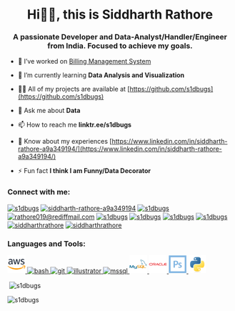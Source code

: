 <h1 align="center">Hi🙋‍♂️, this is Siddharth Rathore</h1>
<h3 align="center">A passionate Developer and Data-Analyst/Handler/Engineer from India. Focused to achieve my goals.</h3>

- 🔭 I’ve worked on [Billing Management System](https://github.com/s1dbugs/Billing-Management-System-)

- 🌱 I’m currently learning **Data Analysis and Visualization**

- 👨‍💻 All of my projects are available at [https://github.com/s1dbugs](https://github.com/s1dbugs)

- 💬 Ask me about **Data**

- 📫 How to reach me **linktr.ee/s1dbugs**

- 📄 Know about my experiences [https://www.linkedin.com/in/siddharth-rathore-a9a349194/](https://www.linkedin.com/in/siddharth-rathore-a9a349194/)

- ⚡ Fun fact **I think I am Funny/Data Decorator**

<h3 align="left">Connect with me:</h3>
<p align="left">
<a href="https://twitter.com/s1dbugs" target="blank"><img align="center" src="https://raw.githubusercontent.com/rahuldkjain/github-profile-readme-generator/master/src/images/icons/Social/twitter.svg" alt="s1dbugs" height="30" width="40" /></a>
<a href="https://linkedin.com/in/siddharth-rathore-a9a349194" target="blank"><img align="center" src="https://raw.githubusercontent.com/rahuldkjain/github-profile-readme-generator/master/src/images/icons/Social/linked-in-alt.svg" alt="siddharth-rathore-a9a349194" height="30" width="40" /></a>
<a href="https://kaggle.com/s1dbugs" target="blank"><img align="center" src="https://raw.githubusercontent.com/rahuldkjain/github-profile-readme-generator/master/src/images/icons/Social/kaggle.svg" alt="s1dbugs" height="30" width="40" /></a>
<a href="https://fb.com/rathore019@rediffmail.com" target="blank"><img align="center" src="https://raw.githubusercontent.com/rahuldkjain/github-profile-readme-generator/master/src/images/icons/Social/facebook.svg" alt="rathore019@rediffmail.com" height="30" width="40" /></a>
<a href="https://instagram.com/s1dbugs" target="blank"><img align="center" src="https://raw.githubusercontent.com/rahuldkjain/github-profile-readme-generator/master/src/images/icons/Social/instagram.svg" alt="s1dbugs" height="30" width="40" /></a>
<a href="https://www.hackerrank.com/s1dbugs" target="blank"><img align="center" src="https://raw.githubusercontent.com/rahuldkjain/github-profile-readme-generator/master/src/images/icons/Social/hackerrank.svg" alt="s1dbugs" height="30" width="40" /></a>
<a href="https://codeforces.com/profile/s1dbugs" target="blank"><img align="center" src="https://raw.githubusercontent.com/rahuldkjain/github-profile-readme-generator/master/src/images/icons/Social/codeforces.svg" alt="s1dbugs" height="30" width="40" /></a>
<a href="https://www.leetcode.com/s1dbugs" target="blank"><img align="center" src="https://raw.githubusercontent.com/rahuldkjain/github-profile-readme-generator/master/src/images/icons/Social/leet-code.svg" alt="s1dbugs" height="30" width="40" /></a>
<a href="https://www.hackerearth.com/siddharthrathore" target="blank"><img align="center" src="https://raw.githubusercontent.com/rahuldkjain/github-profile-readme-generator/master/src/images/icons/Social/hackerearth.svg" alt="siddharthrathore" height="30" width="40" /></a>
<a href="https://auth.geeksforgeeks.org/user/siddharthrathore" target="blank"><img align="center" src="https://raw.githubusercontent.com/rahuldkjain/github-profile-readme-generator/master/src/images/icons/Social/geeks-for-geeks.svg" alt="siddharthrathore" height="30" width="40" /></a>
</p>

<h3 align="left">Languages and Tools:</h3>
<p align="left"> <a href="https://aws.amazon.com" target="_blank" rel="noreferrer"> <img src="https://raw.githubusercontent.com/devicons/devicon/master/icons/amazonwebservices/amazonwebservices-original-wordmark.svg" alt="aws" width="40" height="40"/> </a> <a href="https://www.gnu.org/software/bash/" target="_blank" rel="noreferrer"> <img src="https://www.vectorlogo.zone/logos/gnu_bash/gnu_bash-icon.svg" alt="bash" width="40" height="40"/> </a> <a href="https://git-scm.com/" target="_blank" rel="noreferrer"> <img src="https://www.vectorlogo.zone/logos/git-scm/git-scm-icon.svg" alt="git" width="40" height="40"/> </a> <a href="https://www.adobe.com/in/products/illustrator.html" target="_blank" rel="noreferrer"> <img src="https://www.vectorlogo.zone/logos/adobe_illustrator/adobe_illustrator-icon.svg" alt="illustrator" width="40" height="40"/> </a> <a href="https://www.microsoft.com/en-us/sql-server" target="_blank" rel="noreferrer"> <img src="https://www.svgrepo.com/show/303229/microsoft-sql-server-logo.svg" alt="mssql" width="40" height="40"/> </a> <a href="https://www.mysql.com/" target="_blank" rel="noreferrer"> <img src="https://raw.githubusercontent.com/devicons/devicon/master/icons/mysql/mysql-original-wordmark.svg" alt="mysql" width="40" height="40"/> </a> <a href="https://www.oracle.com/" target="_blank" rel="noreferrer"> <img src="https://raw.githubusercontent.com/devicons/devicon/master/icons/oracle/oracle-original.svg" alt="oracle" width="40" height="40"/> </a> <a href="https://www.photoshop.com/en" target="_blank" rel="noreferrer"> <img src="https://raw.githubusercontent.com/devicons/devicon/master/icons/photoshop/photoshop-line.svg" alt="photoshop" width="40" height="40"/> </a> <a href="https://www.python.org" target="_blank" rel="noreferrer"> <img src="https://raw.githubusercontent.com/devicons/devicon/master/icons/python/python-original.svg" alt="python" width="40" height="40"/> </a> </p>

<p>&nbsp;<img align="center" src="https://github-readme-stats.vercel.app/api?username=s1dbugs&show_icons=true&locale=en" alt="s1dbugs" /></p>

<p><img align="center" src="https://github-readme-streak-stats.herokuapp.com/?user=s1dbugs&" alt="s1dbugs" /></p>
